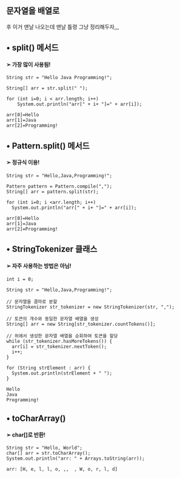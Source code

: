 문자열을 배열로 
----
후 이거 맨날 나오는데 맨날 틀령 그냥 정리해두자,,,  

## • split() 메서드  
#### ➢ 가장 많이 사용됨!  
```
String str = "Hello Java Programming!";

String[] arr = str.split(" ");

for (int i=0; i < arr.length; i++)
    System.out.println("arr[" + i+ "]=" + arr[i]);
```

```
arr[0]=Hello
arr[1]=Java
arr[2]=Programming!
``` 


## • Pattern.split() 메서드  
#### ➢ 정규식 이용!  
```
String str = "Hello,Java,Programming!";

Pattern pattern = Pattern.compile(",");
String[] arr = pattern.split(str);

for (int i=0; i <arr.length; i++)
  System.out.println("arr[" + i+ "]=" + arr[i]);
```

```
arr[0]=Hello
arr[1]=Java
arr[2]=Programming!
```


## • StringTokenizer 클래스  
#### ➢ 자주 사용하는 방법은 아님!  
```
int i = 0;

String str = "Hello,Java,Programming!";

// 문자열을 콤마로 분할
StringTokenizer str_tokenizer = new StringTokenizer(str, ",");

// 토큰의 개수와 동일한 문자열 배열을 생성
String[] arr = new String[str_tokenizer.countTokens()];

// 위에서 생성한 문자열 배열을 순회하여 토큰을 할당
while (str_tokenizer.hasMoreTokens()) {
  arr[i] = str_tokenizer.nextToken();
  i++;
}

for (String strElement : arr) {
  System.out.println(strElement + " ");
}
```

```
Hello 
Java 
Programming!
```

## • toCharArray()  
#### ➢ char[]로 반환!  
```
String str = "Hello, World";
char[] arr = str.toCharArray();
System.out.println("arr: " + Arrays.toString(arr));
```

```
arr: [H, e, l, l, o, ,,  , W, o, r, l, d]
```

